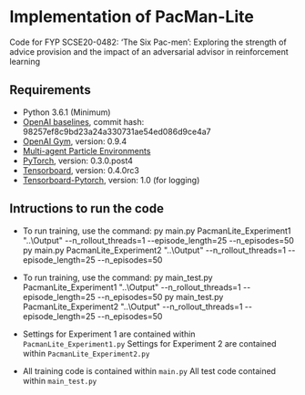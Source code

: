 # Implementation of PacMan-Lite

Code for FYP SCSE20-0482:
‘The Six Pac-men’: Exploring the strength of advice provision and the impact of an adversarial advisor in reinforcement learning

## Requirements

- Python 3.6.1 (Minimum)
- [OpenAI baselines](https://github.com/openai/baselines), commit hash: 98257ef8c9bd23a24a330731ae54ed086d9ce4a7
- [OpenAI Gym](https://github.com/openai/gym), version: 0.9.4
- [Multi-agent Particle Environments](https://github.com/shariqiqbal2810/multiagent-particle-envs)
- [PyTorch](http://pytorch.org/), version: 0.3.0.post4
- [Tensorboard](https://github.com/tensorflow/tensorboard), version: 0.4.0rc3
- [Tensorboard-Pytorch](https://github.com/lanpa/tensorboard-pytorch), version: 1.0 (for logging)

## Intructions to run the code

- To run training, use the command:
  py main.py PacmanLite_Experiment1 "..\\Output" --n_rollout_threads=1 --episode_length=25 --n_episodes=50
  py main.py PacmanLite_Experiment2 "..\\Output" --n_rollout_threads=1 --episode_length=25 --n_episodes=50

- To run training, use the command:
  py main_test.py PacmanLite_Experiment1 "..\\Output" --n_rollout_threads=1 --episode_length=25 --n_episodes=50
  py main_test.py PacmanLite_Experiment2 "..\\Output" --n_rollout_threads=1 --episode_length=25 --n_episodes=50

- Settings for Experiment 1 are contained within `PacmanLite_Experiment1.py`
  Settings for Experiment 2 are contained within `PacmanLite_Experiment2.py`

- All training code is contained within `main.py`
  All test code contained within `main_test.py`
